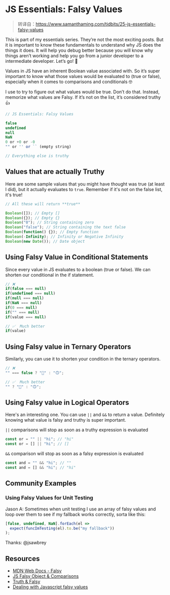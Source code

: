 # JS Essentials: Falsy Values

> 转译自：https://www.samanthaming.com/tidbits/25-js-essentials-falsy-values

This is part of my essentials series. They’re not the most exciting posts. But it is important to know these fundamentals to understand why JS does the things it does. It will help you debug better because you will know why things aren’t working and help you go from a junior developer to a intermediate developer. Let’s go! 💪

Values in JS have an inherent Boolean value associated with. So it’s super important to know what those values would be evaluated to (true or false), especially when it comes to comparisons and conditionals 🤓

I use to try to figure out what values would be true. Don’t do that. Instead, memorize what values are Falsy. If it’s not on the list, it’s considered truthy 👍

```js
// JS Essentials: Falsy Values

false
undefined
null
NaN
0 or +0 or -0
"" or '' or `` (empty string)

// Everything else is truthy
```

## Values that are actually Truthy

Here are some sample values that you might have thought was true (at least I did), but it actually evaluates to `true`. Remember if it's not on the false list, it's true!

```js
// All these will return **true**

Boolean([]); // Empty []
Boolean({}); // Empty {}
Boolean("0"); // String containing zero
Boolean("false"); // String containing the text false
Boolean(function() {}); // Empty function
Boolean(-Infinity); // Infinity or Negative Infinity
Boolean(new Date()); // Date object
```

## Using Falsy Value in Conditional Statements

Since every value in JS evaluates to a boolean (true or false). We can shorten our conditional in the if statement.

```js
// ❌
if(false === null)
if(undefined === null)
if(null === null)
if(NaN === null)
if(0 === null)
if("" === null)
if(value === null)

// ✅  Much better
if(value)
```

## Using Falsy value in Ternary Operators

Similarly, you can use it to shorten your condition in the ternary operators.

```js
// ❌
"" === false ? "🙂" : "🙃";

// ✅  Much better
"" ? "🙂" : "🙃";
```

## Using Falsy value in Logical Operators

Here's an interesting one. You can use `||` and `&&` to return a value. Definitely knowing what value is falsy and truthy is super important.

`||` comparisons will stop as soon as a truthy expression is evaluated

```js
const or = "" || "hi"; // "hi"
const or = [] || "hi"; // []
```

`&&` comparison will stop as soon as a falsy expression is evaluated

```js
const and = "" && "hi"; // ""
const and = [] && "hi"; // "hi"
```

## Community Examples

### Using Falsy Values for Unit Testing

Jason A: Sometimes when unit testing I use an array of falsy values and loop over them to see if my fallback works correctly, sorta like this:

```js
[false, undefined, NaN].forEach(el =>
  expect(funcImTesting(el).to.be("my fallback"))
);
```

Thanks: @jsawbrey

## Resources

- [MDN Web Docs - Falsy](https://developer.mozilla.org/en-US/docs/Glossary/Falsy)
- [JS Falsy Object & Comparisons](https://medium.com/sons-of-javascript/javascript-falsy-objects-and-comparisons-92d5888be09d)
- [Truth & Falsy](https://j11y.io/javascript/truthy-falsey/)
- [Dealing with Javascript falsy values](https://medium.com/@sgobinda007/dealing-with-javascript-falsy-values-d75a2f1b1c90)
